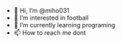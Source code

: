 - 👋 Hi, I’m @miho031
- 👀 I’m interested in football
- 🌱 I’m currently learning programing
- 📫 How to reach me dont

<!---
miho031/miho031 is a ✨ special ✨ repository because its `README.md` (this file) appears on your GitHub profile.
You can click the Preview link to take a look at your changes.
--->
